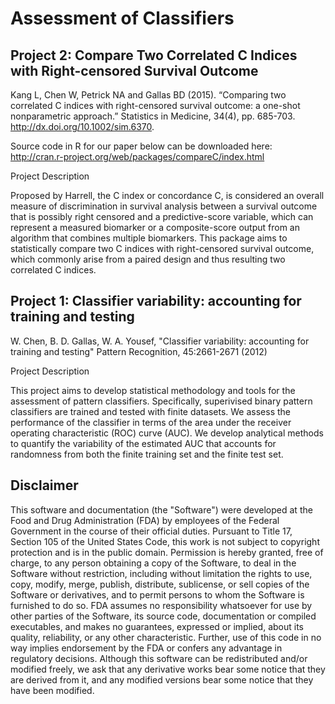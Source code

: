 # Assessment of Classifiers

## Project 2: Compare Two Correlated C Indices with Right-censored Survival Outcome

Kang L, Chen W, Petrick NA and Gallas BD (2015). “Comparing two correlated C indices with right-censored survival outcome: a one-shot nonparametric approach.” Statistics in Medicine, 34(4), pp. 685-703. http://dx.doi.org/10.1002/sim.6370.

Source code in R for our paper below can be downloaded here: http://cran.r-project.org/web/packages/compareC/index.html

Project Description

Proposed by Harrell, the C index or concordance C, is considered an overall measure of discrimination in survival analysis between a survival outcome that is possibly right censored and a predictive-score variable, which can represent a measured biomarker or a composite-score output from an algorithm that combines multiple biomarkers. This package aims to statistically compare two C indices with right-censored survival outcome, which commonly arise from a paired design and thus resulting two correlated C indices.

## Project 1: Classifier variability: accounting for training and testing

W. Chen, B. D. Gallas, W. A. Yousef, "Classifier variability: accounting for training and testing" Pattern Recognition, 45:2661-2671 (2012)

Project Description

This project aims to develop statistical methodology and tools for the assessment of pattern classifiers. Specifically, superivised binary pattern classifiers are trained and tested with finite datasets. We assess the performance of the classifier in terms of the area under the receiver operating characteristic (ROC) curve (AUC). We develop analytical methods to quantify the variability of the estimated AUC that accounts for randomness from both the finite training set and the finite test set.

## Disclaimer
This software and documentation (the "Software") were developed at the Food and Drug Administration (FDA) by employees of the Federal Government in the course of their official duties. Pursuant to Title 17, Section 105 of the United States Code, this work is not subject to copyright protection and is in the public domain. Permission is hereby granted, free of charge, to any person obtaining a copy of the Software, to deal in the Software without restriction, including without limitation the rights to use, copy, modify, merge, publish, distribute, sublicense, or sell copies of the Software or derivatives, and to permit persons to whom the Software is furnished to do so. FDA assumes no responsibility whatsoever for use by other parties of the Software, its source code, documentation or compiled executables, and makes no guarantees, expressed or implied, about its quality, reliability, or any other characteristic. Further, use of this code in no way implies endorsement by the FDA or confers any advantage in regulatory decisions. Although this software can be redistributed and/or modified freely, we ask that any derivative works bear some notice that they are derived from it, and any modified versions bear some notice that they have been modified.
